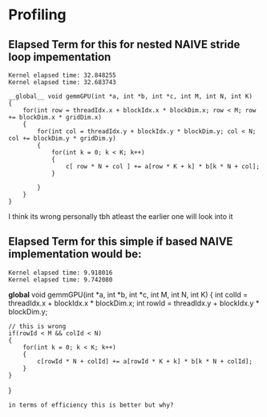 # Profiling

## Elapsed Term for this for nested NAIVE stride loop impementation
```
Kernel elapsed time: 32.848255
Kernel elapsed time: 32.683743

```

```
__global__ void gemmGPU(int *a, int *b, int *c, int M, int N, int K)
{
    for(int row = threadIdx.x + blockIdx.x * blockDim.x; row < M; row += blockDim.x * gridDim.x)
    {
        for(int col = threadIdx.y + blockIdx.y * blockDim.y; col < N; col += blockDim.y * gridDim.y)
        {
            for(int k = 0; k < K; k++)
            {
                c[ row * N + col ] += a[row * K + k] * b[k * N + col];
            }
            
        }
    }
}
```

I think its wrong personally tbh atleast the earlier one will look into it

## Elapsed Term for this simple if based NAIVE implementation would be:
```
Kernel elapsed time: 9.918016
Kernel elapsed time: 9.742080

```
__global__ void gemmGPU(int *a, int *b, int *c, int M, int N, int K)
{
    int colId = threadIdx.x + blockIdx.x * blockDim.x;
    int rowId = threadIdx.y + blockIdx.y * blockDim.y;

    
    // this is wrong
    if(rowId < M && colId < N)
    {
        for(int k = 0; k < K; k++)
        {
            c[rowId * N + colId] += a[rowId * K + k] * b[k * N + colId];
        }
    }
}
```
in terms of efficiency this is better but why?

